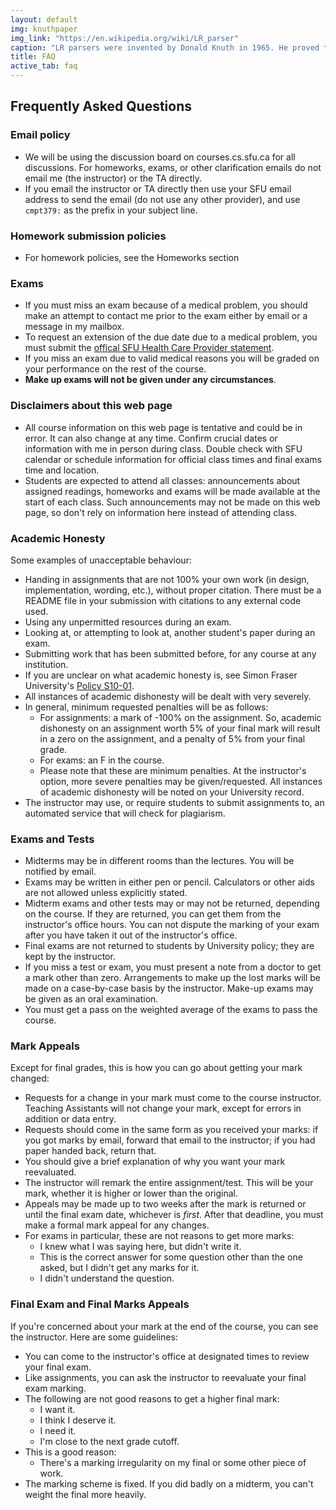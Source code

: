 ```yaml
---
layout: default
img: knuthpaper
img_link: "https://en.wikipedia.org/wiki/LR_parser"
caption: "LR parsers were invented by Donald Knuth in 1965. He proved that LR parsers were the most general-purpose parsers possible that are efficient in the worst case."
title: FAQ
active_tab: faq
---
```


## Frequently Asked Questions

### Email policy

* We will be using the discussion board on courses.cs.sfu.ca for all discussions. For homeworks, exams, or other clarification emails do not email me (the instructor) or the TA directly.
* If you email the instructor or TA directly then use your SFU email address to send the email (do not use any other provider), and use <code>cmpt379:</code> as the prefix in your subject line.

### Homework submission policies

* For homework policies, see the Homeworks section

### Exams

* If you must miss an exam because of a medical problem, you should make an attempt to contact me prior to the exam either by email or a message in my mailbox. 
* To request an extension of the due date due to a medical problem, you must submit the <a href="http://students.sfu.ca/forms.html">offical SFU Health Care Provider statement</a>. 
* If you miss an exam due to valid medical reasons you will be graded on your performance on the rest of the course. 
* **Make up exams will not be given under any circumstances**. 

### Disclaimers about this web page

* All course information on this web page is tentative and could be in error. It can also change at any time. Confirm crucial dates or information with me in person during class. Double check with SFU calendar or schedule information for official class times and final exams time and location. 
* Students are expected to attend all classes: announcements about assigned readings, homeworks and exams will be made available at the start of each class. Such announcements may not be made on this web page, so don't rely on information here instead of attending class. 

### Academic Honesty

Some examples of unacceptable behaviour:

* Handing in assignments that are not 100% your own work (in design, implementation, wording, etc.), without proper citation. There must be a README file in your submission with citations to any external code used.
* Using any unpermitted resources during an exam.
* Looking at, or attempting to look at, another student's paper during an exam.
* Submitting work that has been submitted before, for any course at any institution.
* If you are unclear on what academic honesty is, see Simon Fraser University's [Policy S10-01](https://www.sfu.ca/policies/gazette/student/s10-01.html).
* All instances of academic dishonesty will be dealt with very severely.
* In general, minimum requested penalties will be as follows:
    * For assignments: a mark of -100% on the assignment. So, academic dishonesty on an assignment worth 5% of your final mark will result in a zero on the assignment, and a penalty of 5% from your final grade.
    * For exams: an F in the course.
    * Please note that these are minimum penalties. At the instructor's option, more severe penalties may be given/requested.  All instances of academic dishonesty will be noted on your University record.
* The instructor may use, or require students to submit assignments to, an automated service that will check for plagiarism.
     
### Exams and Tests

* Midterms may be in different rooms than the lectures.  You will be notified by email.
* Exams may be written in either pen or pencil.  Calculators or other aids are not allowed unless explicitly stated.
* Midterm exams and other tests may or may not be returned, depending on the course.  If they are returned, you can get them from the instructor's office hours. You can not dispute the marking of your exam after you have taken it out of the instructor's office. 
* Final exams are not returned to students by University policy; they are kept by the instructor.
* If you miss a test or exam, you must present a note from a doctor to get a mark other than zero.  Arrangements to make up the lost marks will be made on a case-by-case basis by the instructor.  Make-up exams may be given as an oral examination.
* You must get a pass on the weighted average of the exams to pass the course.
     
### Mark Appeals

Except for final grades, this is how you can go about getting your mark changed:

* Requests for a change in your mark must come to the course instructor.  Teaching Assistants will not change your mark, except for errors in addition or data entry.
* Requests should come in the same form as you received your marks: if you got marks by email, forward that email to the instructor; if you had paper handed back, return that.
* You should give a brief explanation of why you want your mark reevaluated.
* The instructor will remark the entire assignment/test.  This will be your mark, whether it is higher or lower than the original.
* Appeals may be made up to two weeks after the mark is returned or until the final exam date, whichever is <em>first</em>.  After that deadline, you must make a formal mark appeal for any changes.
* For exams in particular, these are not reasons to get more marks:
    * I knew what I was saying here, but didn't write it.
    * This is the correct answer for some question other than the one asked, but I didn't get any marks for it.
    * I didn't understand the question.
     
### Final Exam and Final Marks Appeals

If you're concerned about your mark at the end of the course, you can see the instructor.  Here are some guidelines:

* You can come to the instructor's office at designated times to review your final exam.
* Like assignments, you can ask the instructor to reevaluate your final exam marking.
* The following are not good reasons to get a higher final mark:
    * I want it.
    * I think I deserve it.
    * I need it.
    * I'm close to the next grade cutoff.
* This is a good reason:
    * There's a marking irregularity on my final or some other piece of work.
* The marking scheme is fixed.  If you did badly on a midterm, you can't weight the final more heavily.
   
